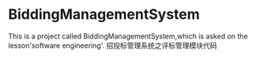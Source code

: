 # BiddingManagementSystem
This is a project called BiddingManagementSystem,which is asked on the lesson'software engineering'.
招投标管理系统之评标管理模块代码
